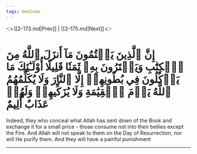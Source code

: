```yaml
---
tags: medinan
---
```


👈 [[2-173.md|Prev]] | [[2-175.md|Next]] 👉

# إِنَّ ٱلَّذِينَ يَكۡتُمُونَ مَآ أَنزَلَ ٱللَّهُ مِنَ ٱلۡكِتَٰبِ وَيَشۡتَرُونَ بِهِۦ ثَمَنٗا قَلِيلًا أُوْلَـٰٓئِكَ مَا يَأۡكُلُونَ فِي بُطُونِهِمۡ إِلَّا ٱلنَّارَ وَلَا يُكَلِّمُهُمُ ٱللَّهُ يَوۡمَ ٱلۡقِيَٰمَةِ وَلَا يُزَكِّيهِمۡ وَلَهُمۡ عَذَابٌ أَلِيمٌ

Indeed, they who conceal what Allah has sent down of the Book and exchange it for a small price - those consume not into their bellies except the Fire. And Allah will not speak to them on the Day of Resurrection, nor will He purify them. And they will have a painful punishment

---

